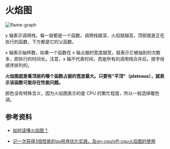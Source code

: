 # 火焰图

![flame-graph](/Users/test/Desktop/study_hub/yao/res/img/flame-graph.jpg)



y 轴表示调用栈，每一层都是一个函数。调用栈越深，火焰就越高，顶部就是正在执行的函数，下方都是它的父函数。

x 轴表示抽样数，如果一个函数在 x 轴占据的宽度越宽，就表示它被抽到的次数多，即执行的时间长。注意，x 轴不代表时间，而是所有的调用栈合并后，按字母顺序排列的。

**火焰图就是看顶层的哪个函数占据的宽度最大。只要有"平顶"（plateaus），就表示该函数可能存在性能问题。**

颜色没有特殊含义，因为火焰图表示的是 CPU 的繁忙程度，所以一般选择暖色调。



## 参考资料

- [如何读懂火焰图？](http://www.ruanyifeng.com/blog/2017/09/flame-graph.html)

- [记一次获得3倍性能的go程序优化实践，及on-cpu/off-cpu火焰图的使用](https://studygolang.com/articles/10533)